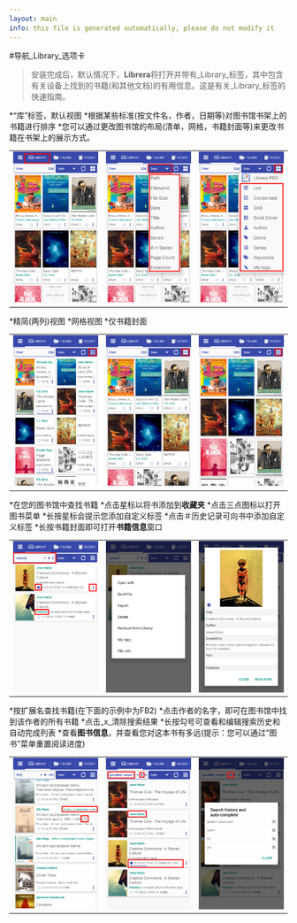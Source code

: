 ```yaml
---
layout: main
info: this file is generated automatically, please do not modify it
---
```


#导航_Library_选项卡

>安装完成后，默认情况下，**Librera**将打开并带有_Library_标签，其中包含有关设备上找到的书籍(和其他文档)的有用信息。这是有关_Library_标签的快速指南。

*“库”标签，默认视图
*根据某些标准(按文件名，作者，日期等)对图书馆书架上的书籍进行排序
*您可以通过更改图书馆的布局(清单，网格，书籍封面等)来更改书籍在书架上的展示方式。

||||
|-|-|-|
|![](1.png)|![](2.png)|![](3.png)|

*精简(两列)视图
*网格视图
*仅书籍封面

||||
|-|-|-|
|![](4.png)|![](5.png)|![](6.png)|

*在您的图书馆中查找书籍
*点击星标以将书添加到**收藏夹**
*点击三点图标以打开图书菜单
*长按星标会提示您添加自定义标签
*点击＃历史记录可向书中添加自定义标签
*长按书籍封面即可打开**书籍信息**窗口

||||
|-|-|-|
|![](7.png)|![](8.png)|![](9.png)|

*按扩展名查找书籍(在下面的示例中为FB2)
*点击作者的名字，即可在图书馆中找到该作者的所有书籍
*点击_x_清除搜索结果
*长按勾号可查看和编辑搜索历史和自动完成列表
*查看**图书信息**，并查看您对这本书有多远(提示：您可以通过“图书”菜单重置阅读进度)

||||
|-|-|-|
|![](10.png)|![](11.png)|![](12.png)|
